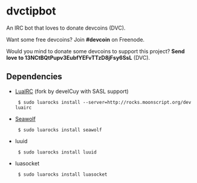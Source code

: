 dvctipbot
============

An IRC bot that loves to donate devcoins (DVC).

Want some free devcoins? Join **#devcoin** on Freenode.

Would you mind to donate some devcoins to support this project? **Send love to 13NCtBQtPupv3EubfYEFvTTzD8jFsy6SsL** (DVC).


Dependencies
-------------

 * [LuaIRC](http://github.com/develCuy/LuaIRC) (fork by develCuy with SASL support)

        $ sudo luarocks install --server=http://rocks.moonscript.org/dev luairc


 * [Seawolf](http://github.com/ophal/seawolf)

        $ sudo luarocks install seawolf

 * luuid

        $ sudo luarocks install luuid

 * luasocket

        $ sudo luarocks install luasocket
